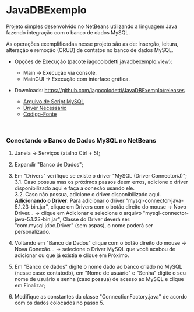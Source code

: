 # JavaDBExemplo

Projeto simples desenvolvido no NetBeans utilizando a linguagem Java fazendo integração com o banco de dados MySQL.

As operações exemplificadas nesse projeto são as de: inserção, leitura, alteração e remoção (CRUD) de contatos no banco de dados MySQL.

* Opções de Execução (pacote iagocolodetti.javadbexemplo.view):
   * Main -> Execução via console.
   * MainGUI -> Execução com interface gráfica.

* Downloads: https://github.com/iagocolodetti/JavaDBExemplo/releases
   * [Arquivo de Script MySQL](https://github.com/iagocolodetti/JavaDBExemplo/releases/download/v1.3/contatodb.sql "contatodb.sql")
   * [Driver Necessário](https://github.com/iagocolodetti/JavaDBExemplo/releases/download/v1.3/mysql-connector-java-5.1.23-bin.jar "mysql-connector-java-5.1.23-bin.jar")
   * [Código-Fonte](https://github.com/iagocolodetti/JavaDBExemplo/archive/v1.3.zip "v1.3.zip")
<br/>
<h3>Conectando o Banco de Dados MySQL no NetBeans</h3>

1. Janela -> Serviços (atalho Ctrl + 5);

2. Expandir "Banco de Dados";

3. Em "Drivers" verifique se existe o driver "MySQL (Driver Connector/J)";  
	3.1. Caso possua mas os próximos passos deem erros, adicione o driver disponibilizado aqui e faça a conexão usando ele.  
	3.2. Caso não possua, adicione o driver disponibilizado aqui.  
	**Adicionando o Driver**: Para adicionar o driver "mysql-connector-java-5.1.23-bin.jar", clique em Drivers com o botão direito do mouse -> Novo Driver...
	-> clique em Adicionar e selecione o arquivo "mysql-connector-java-5.1.23-bin.jar", Classe do Driver deverá ser: "com.mysql.jdbc.Driver" (sem aspas), o nome poderá ser personalizado.

4. Voltando em "Banco de Dados" clique com o botão direito do mouse -> Nova Conexão... -> selecione o Driver MySQL que você acabou de adicionar ou que já existia e clique em Próximo.

5. Em "Banco de dados" digite o nome dado ao banco criado no MySQL (nesse caso: contatodb), em "Nome de usuário" e "Senha" digite o seu nome de usuário e senha (caso possua) de acesso ao MySQL e clique em Finalizar;

6. Modifique as constantes da classe "ConnectionFactory.java" de acordo com os dados colocados no passo 5.
